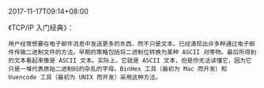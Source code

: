 2017-11-17T09:14+08:00

《TCP/IP 入门经典》：

```
用户经常想要在电子邮件消息中发送更多的东西，而不只是文本。已经涌现出许多种通过电子邮件传输二进制文件的方法。早期的策略包括将二进制位转换为某种 ASCII 对等物。最后所得到的文本看起来像是 ASCII 文本。实际上，它就是 ASCII 文本，但是你无法读懂它，因为它只是一堆代表原始二进制码的杂乱的字母。BinHex 工具（最初为 Mac 而开发）和 Uuencode 工具（最初为 UNIX 而开发）采用这种方法。
```
